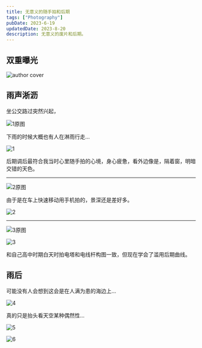 ```yaml
---
title: 无意义的随手拍和后期
tags: ["Photography"]
pubDate: 2023-6-19
updatedDate: 2023-8-20
description: 无意义的废片和后期。
---
```


## 双重曝光

![author cover](/static/images/author-cover.jpg)

## 雨声淅沥

坐公交路过突然兴起，

![1原图](/static/photos/1.jpg)

下雨的时候大概也有人在淋雨行走...

![1](/static/photos/01.jpg)

后期调后最符合我当时心里随手拍的心境，身心疲惫，看外边像是，隔着窗，明暗交错的天色。

---

![2原图](/static/photos/2.jpg)

由于是在车上快速移动用手机拍的，景深还是差好多。

![2](/static/photos/02.jpg)

---

![3原图](/static/photos/3.jpg)

![3](/static/photos/03.jpg)

和自己高中时期白天时拍电塔和电线杆构图一致，但现在学会了滥用后期曲线。

## 雨后

可能没有人会想到这会是在人满为患的海边上...

![4](/static/photos/04.jpg)

真的只是抬头看天空某种偶然性...

![5](/static/photos/05.jpg)

![6](/static/photos/06.jpg)
